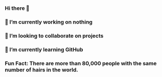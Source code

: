 ### Hi there 👋
### 🔭 I’m currently working on nothing
### 👯 I’m looking to collaborate on projects
### 🌱 I’m currently learning GitHub
### Fun Fact: There are more than 80,000 people with the same number of hairs in the world.


<!--
**harshvardhanrana/harshvardhanrana** is a ✨ _special_ ✨ repository because its `README.md` (this file) appears on your GitHub profile.

Here are some ideas to get you started:

- 🔭 I’m currently working on nothing
- 🌱 I’m currently learning GitHub
- 👯 I’m looking to collaborate on projects
- 🤔 I’m looking for help with ...
- 💬 Ask me about ...
- 📫 How to reach me: ...
- 😄 Pronouns: ...
- ⚡ Fun fact: ...
-->
